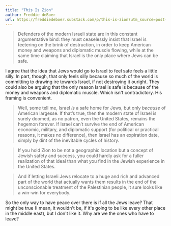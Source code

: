 ```yaml
---
title: "This Is Zion"
author: Freddie deBoer
url: https://freddiedeboer.substack.com/p/this-is-zion?utm_source=post-email-title&publication_id=295937&post_id=140813372&utm_campaign=email-post-title&isFreemail=true&r=1ko6ty&open=false&utm_medium=email
---
```


> Defenders of the modern Israeli state are in this constant argumentative bind: they must ceaselessly insist that Israel is teetering on the brink of destruction, in order to keep American money and weapons and diplomatic muscle flowing, while at the same time claiming that Israel is the only place where Jews can be safe.

I agree that the idea that Jews would go to Israel to feel safe feels a little silly. In part, though, that only feels silly because so much of the world is committing to drawing ire towards Israel, if not destroying it ouright.
They could also be arguing that the only reason Israel is safe is because of the money and weapons and diplomatic muscle. Which isn't contradictory. His framing is convenient.


> Well, some tell me, Israel *is* a safe home for Jews, but only *because* of American largesse. If that’s true, then the modern state of Israel is surely doomed, as no patron, even the United States, remains the hegemon forever. If Israel can’t survive the end of American economic, military, and diplomatic support (for political or practical reasons, it makes no difference), then Israel has an expiration date, simply by dint of the inevitable cycles of history.


> If you hold Zion to be not a geographic location but a concept of Jewish safety and success, you could hardly ask for a fuller realization of that ideal than what you find in the Jewish experience in the United States.


> And if letting Israeli Jews relocate to a huge and rich and advanced part of the world that actually wants them results in the end of the unconscionable treatment of the Palestinian people, it sure looks like a win-win for everybody.

So the only way to have peace over there is if all the Jews leave? That might be true (I mean, it wouldn't be, if it's going to be like every other place in the middle east), but I don't like it. Why are we the ones who have to leave?



